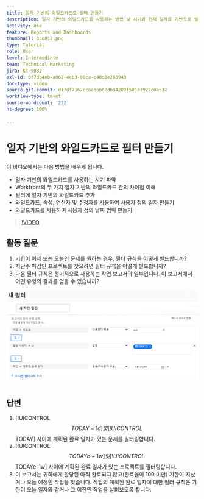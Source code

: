 ```yaml
---
title: 일자 기반의 와일드카드로 필터 만들기
description: 일자 기반의 와일드카드를 사용하는 방법 및 시기와 현재 일자를 기반으로 필터를 작성하는 방법을 알아봅니다.
activity: use
feature: Reports and Dashboards
thumbnail: 336812.png
type: Tutorial
role: User
level: Intermediate
team: Technical Marketing
jira: KT-9082
exl-id: 0f7db4eb-a062-4eb3-99ca-c40d8e266943
doc-type: video
source-git-commit: d17df7162ccaab6b62db34209f50131927c0a532
workflow-type: tm+mt
source-wordcount: '232'
ht-degree: 100%

---
```


# 일자 기반의 와일드카드로 필터 만들기

이 비디오에서는 다음 방법을 배우게 됩니다.

* 일자 기반의 와일드카드를 사용하는 시기 파악
* Workfront의 두 가지 일자 기반의 와일드카드 간의 차이점 이해
* 필터에 일자 기반의 와일드카드 추가
* 와일드카드, 속성, 연산자 및 수정자를 사용하여 사용자 정의 일자 만들기
* 와일드카드를 사용하여 사용자 정의 날짜 범위 만들기

>[!VIDEO](https://video.tv.adobe.com/v/336812/?quality=12&learn=on&enablevpops)

## 활동 질문

1. 기한이 어제 또는 오늘인 문제를 원하는 경우, 필터 규칙을 어떻게 빌드합니까?
1. 지난주 마감인 프로젝트를 찾으려면 필터 규칙을 어떻게 빌드합니까?
1. 다음 필터 규칙은 정기적으로 사용하는 작업 보고서의 일부입니다. 이 보고서에서 어떤 유형의 결과를 얻을 수 있습니까?

![일자 기반의 와일드카드로 작업 필터를 만드는 화면 이미지](assets/date-wildcard-answer-1.png)

## 답변

1. [!UICONTROL $$TODAY-1d] 및 [!UICONTROL $$TODAY] 사이에 계획된 완료 일자가 있는 문제를 필터링합니다.
1. [!UICONTROL $$TODAYb-1w] 및 [!UICONTROL $$TODAYe-1w] 사이에 계획된 완료 일자가 있는 프로젝트를 필터링합니다.
1. 이 보고서는 귀하에게 할당된 아직 완료되지 않고(완료율이 100 미만) 기한이 지났거나 오늘 예정인 작업을 찾습니다. 작업의 계획된 완료 일자에 대한 필터 규칙은 기한이 오늘 일자와 같거나 그 이전인 작업을 살펴보도록 합니다.
